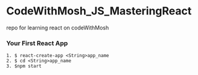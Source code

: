 # CodeWithMosh_JS_MasteringReact

repo for learning react on codeWithMosh

### Your First React App

```
1. $ react-create-app <String>app_name
2. $ cd <String>app_name
3. $npm start
```
